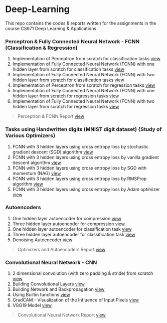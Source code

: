 # Deep-Learning
This repo contains the codes & reports written for the assignments in the course CS671 Deep Learning & Applications

### Perceptron & Fully Connected Neural Network - FCNN (Classification & Regression)

1) Implementation of Perceptron from scratch for classification tasks [view](https://github.com/Rajesh-Smartino/Deep-Learning/tree/main/Perceptron%20Regression)
2) Implementation of Fully Connected Neural Network (FCNN) with one hidden layer from scratch for classification tasks [view](https://github.com/Rajesh-Smartino/Deep-Learning/tree/main/FCNN%20Classification)
3) Implementation of Fully Connected Neural Network (FCNN) with two hidden layer from scratch for classification tasks [view](https://github.com/Rajesh-Smartino/Deep-Learning/tree/main/FCNN%20Classification)
4) Implementation of Perceptron from scratch for regression tasks [view](https://github.com/Rajesh-Smartino/Deep-Learning/tree/main/Perceptron%20Regression)
5) Implementation of Fully Connected Neural Network (FCNN) with one hidden layer from scratch for regression tasks [view](https://github.com/Rajesh-Smartino/Deep-Learning/tree/main/FCNN%20Regression)
6) Implementation of Fully Connected Neural Network (FCNN) with two hidden layer from scratch for regression tasks [view](https://github.com/Rajesh-Smartino/Deep-Learning/tree/main/FCNN%20Regression)

> Perceptron & FCNN Report [view](https://github.com/Rajesh-Smartino/Deep-Learning/blob/main/Report.pdf)

### Tasks using Handwritten digits (MNIST digit dataset) {Study of Various Optimizers}

1) FCNN with 3 hidden layers using cross entropy loss by stochastic gradient descent (SGD) algorithm [view](https://github.com/Rajesh-Smartino/Deep-Learning/blob/main/Optimizers/optimizers.ipynb)
2) FCNN with 3 hidden layers using cross entropy loss by vanilla gradient descent algorithm [view](https://github.com/Rajesh-Smartino/Deep-Learning/blob/main/Optimizers/optimizers.ipynb)
3) FCNN with 3 hidden layers using cross entropy loss by SGD with momentum (NAG) [view](https://github.com/Rajesh-Smartino/Deep-Learning/blob/main/Optimizers/optimizers.ipynb)
4) FCNN with 3 hidden layers using cross entropy loss by RMSProp algorithm [view](https://github.com/Rajesh-Smartino/Deep-Learning/blob/main/Optimizers/optimizers.ipynb)
5) FCNN with 3 hidden layers using cross entropy loss by Adam optimizer [view](https://github.com/Rajesh-Smartino/Deep-Learning/blob/main/Optimizers/optimizers.ipynb)

### Autoencoders

1) One hidden layer autoencoder for compression [view](https://github.com/Rajesh-Smartino/Deep-Learning/blob/main/Autoencoder/SingleHiddenLayer.ipynb)
2) Three hidden layer autoencoder for compression [view](https://github.com/Rajesh-Smartino/Deep-Learning/blob/main/Autoencoder/SingleHiddenLayer.ipynb)
3) One hidden layer autoencoder for classification task [view](https://github.com/Rajesh-Smartino/Deep-Learning/blob/main/Autoencoder/SingleHiddenLayer.ipynb)
4) Three hidden layer autoencoder for classification task [view](https://github.com/Rajesh-Smartino/Deep-Learning/blob/main/Autoencoder/SingleHiddenLayer.ipynb)
5) Denoising Autoencoder [view](https://github.com/Rajesh-Smartino/Deep-Learning/blob/main/Autoencoder/DenoisngAutoencoder.ipynb)

> Optimizers and Autoencoders Report [view](https://github.com/Rajesh-Smartino/Deep-Learning/blob/main/Report2.pdf)

### Convolutional Neural Network - CNN

1) 2 dimensional convolution (with zero padding & stride) from scratch [view](https://github.com/Rajesh-Smartino/Deep-Learning/blob/main/CNN%20from%20Scratch/Convolution.ipynb)
2) Building Convolutional Layers [view](https://github.com/its-rajesh/Deep-Learning/blob/main/CNN%20from%20Scratch/ConvolutionalLayer.ipynb)
3) Building Network and Backpropagation [view](https://github.com/its-rajesh/Deep-Learning/blob/main/CNN%20from%20Scratch/ForwardBackProp.ipynb)
4) Using Builtin functions [view](https://github.com/its-rajesh/Deep-Learning/blob/main/CNN%20from%20Scratch/CNNKeras.ipynb)
5) GradCAM - Visualization of the Influence of Input Pixels [view](https://github.com/its-rajesh/Deep-Learning/blob/main/CNN%20from%20Scratch/GradCAM.ipynb)
6) VGG19 Model [view](https://github.com/its-rajesh/Deep-Learning/blob/main/CNN%20from%20Scratch/VGG19.ipynb)

> Convolutional Neural Network Report [view]()
